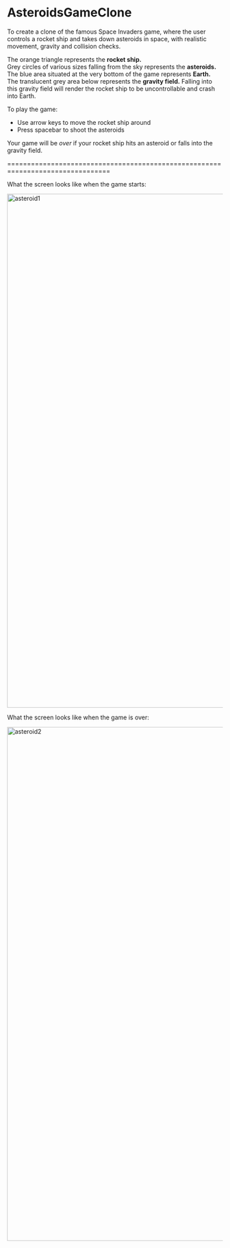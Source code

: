 # AsteroidsGameClone
 To create a clone of the famous Space Invaders game, where the user controls a rocket ship and takes down asteroids in space, with realistic movement, gravity and collision checks.  

The orange triangle represents the **rocket ship.**  
Grey circles of various sizes falling from the sky represents the **asteroids.**  
The blue area situated at the very bottom of the game represents **Earth.**  
The translucent grey area below represents the **gravity field.** Falling into this gravity field will render the rocket ship to be uncontrollable and crash into Earth.  

To play the game: 
- Use arrow keys to move the rocket ship around
- Press spacebar to shoot the asteroids 

Your game will be *over* if your rocket ship hits an asteroid or falls into the gravity field. 

================================================================================  

What the screen looks like when the game starts:  

<img width="1199" alt="asteroid1" src="https://user-images.githubusercontent.com/88428142/196083708-486fa5a6-2a0f-4cfb-ae87-69ce36703604.png">

What the screen looks like when the game is over:  

<img width="1199" alt="asteroid2" src="https://user-images.githubusercontent.com/88428142/196083717-1c18a97f-16af-4d95-83ef-4df595d38597.png">

